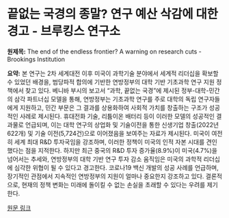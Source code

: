 # 끝없는 국경의 종말? 연구 예산 삭감에 대한 경고 - 브루킹스 연구소

**원제목:** The end of the endless frontier? A warning on research cuts - Brookings Institution

**요약:** 본 연구는 2차 세계대전 이후 미국이 과학기술 분야에서 세계적 리더십을 확보할 수 있었던 배경을, 범당파적 합의에 기반한 연방정부의 대학 기반 기초과학 연구 지원 정책에서 찾고 있다.  베니바 부시의 보고서 “과학, 끝없는 국경”에 제시된 정부-대학-민간의 삼각 파트너십 모델을 통해, 연방정부는 기초과학 연구를 주로 대학의 독립 연구자들에게 지원하고, 민간 부문은 그 결과를 상용화하여 사회적 가치를 창출하는 구조가 성공적인 사례로 제시된다. 휴대전화 기술, 리튬이온 배터리 등이 이러한 모델의 성공적인 결과물로 언급되며,  이는 대학 연구의 상업화 및 기술이전을 통한 신생기업 창출(2022년 622개) 및 기술 이전(5,724건)으로 이어졌음을 보여주는 자료가 제시된다.  미국이 여전히 세계 최대 R&D 투자국임을 강조하며, 이러한 정책이 미국의 인적 자본 시대를 견인했다는 점을 지적한다. 하지만 최근 중국의 R&D 투자 증가율(8.9%)이 미국(4.7%)을 넘어서는 추세와, 연방정부의 대학 기반 연구 투자 감소 움직임은 미국의 과학적 리더십에 심각한 위협이 될 수 있다고 경고한다.  코로나19 백신 개발의 성공 사례를 언급하며,  장기적인 관점에서 지속적인 연방정부의 지원이 얼마나 중요한지 강조하고 있다.  결론적으로, 현재의 정책 변화는 미래에 돌이킬 수 없는 손실을 초래할 수 있다는 우려를 제기한다.

[원문 링크](https://www.brookings.edu/articles/the-end-of-the-endless-frontier-a-warning-on-research-cuts/)
